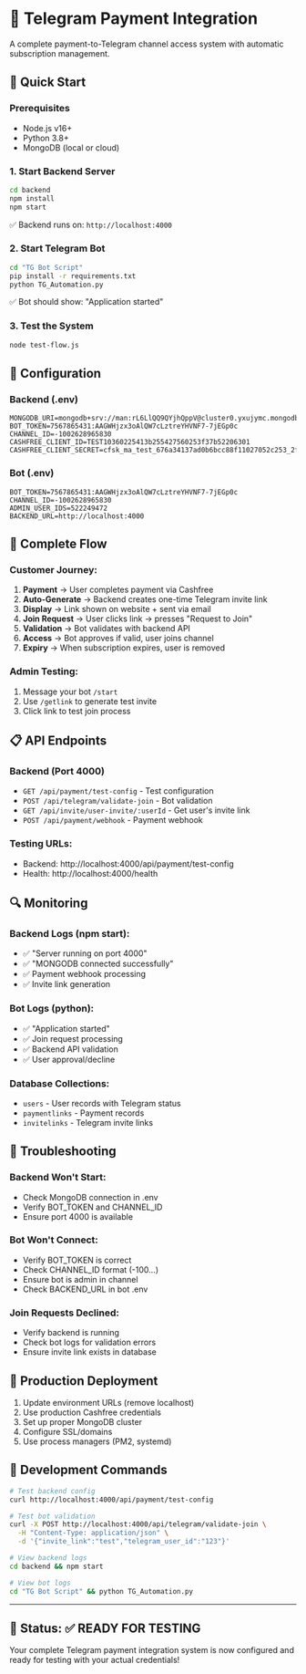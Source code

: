 # 🎯 Telegram Payment Integration

A complete payment-to-Telegram channel access system with automatic subscription management.

## 🚀 Quick Start

### Prerequisites
- Node.js v16+
- Python 3.8+
- MongoDB (local or cloud)

### 1. Start Backend Server
```bash
cd backend
npm install
npm start
```
✅ Backend runs on: `http://localhost:4000`

### 2. Start Telegram Bot
```bash
cd "TG Bot Script"
pip install -r requirements.txt
python TG_Automation.py
```
✅ Bot should show: "Application started"

### 3. Test the System
```bash
node test-flow.js
```

## 🔧 Configuration

### Backend (.env)
```env
MONGODB_URI=mongodb+srv://man:rL6LlQQ9QYjhQppV@cluster0.yxujymc.mongodb.net/tg
BOT_TOKEN=7567865431:AAGWHjzx3oAlQW7cLztreYHVNF7-7jEGp0c
CHANNEL_ID=-1002628965830
CASHFREE_CLIENT_ID=TEST10360225413b255427560253f37b52206301
CASHFREE_CLIENT_SECRET=cfsk_ma_test_676a34137ad0b6bcc88f11027052c253_2fb08a0e
```

### Bot (.env)
```env
BOT_TOKEN=7567865431:AAGWHjzx3oAlQW7cLztreYHVNF7-7jEGp0c
CHANNEL_ID=-1002628965830
ADMIN_USER_IDS=522249472
BACKEND_URL=http://localhost:4000
```

## 🔄 Complete Flow

### Customer Journey:
1. **Payment** → User completes payment via Cashfree
2. **Auto-Generate** → Backend creates one-time Telegram invite link
3. **Display** → Link shown on website + sent via email
4. **Join Request** → User clicks link → presses "Request to Join"
5. **Validation** → Bot validates with backend API
6. **Access** → Bot approves if valid, user joins channel
7. **Expiry** → When subscription expires, user is removed

### Admin Testing:
1. Message your bot `/start`
2. Use `/getlink` to generate test invite
3. Click link to test join process

## 📋 API Endpoints

### Backend (Port 4000)
- `GET /api/payment/test-config` - Test configuration
- `POST /api/telegram/validate-join` - Bot validation
- `GET /api/invite/user-invite/:userId` - Get user's invite link
- `POST /api/payment/webhook` - Payment webhook

### Testing URLs:
- Backend: http://localhost:4000/api/payment/test-config
- Health: http://localhost:4000/health

## 🔍 Monitoring

### Backend Logs (npm start):
- ✅ "Server running on port 4000"
- ✅ "MONGODB connected successfully"
- ✅ Payment webhook processing
- ✅ Invite link generation

### Bot Logs (python):
- ✅ "Application started"
- ✅ Join request processing
- ✅ Backend API validation
- ✅ User approval/decline

### Database Collections:
- `users` - User records with Telegram status
- `paymentlinks` - Payment records
- `invitelinks` - Telegram invite links

## 🚨 Troubleshooting

### Backend Won't Start:
- Check MongoDB connection in .env
- Verify BOT_TOKEN and CHANNEL_ID
- Ensure port 4000 is available

### Bot Won't Connect:
- Verify BOT_TOKEN is correct
- Check CHANNEL_ID format (-100...)
- Ensure bot is admin in channel
- Check BACKEND_URL in bot .env

### Join Requests Declined:
- Verify backend is running
- Check bot logs for validation errors
- Ensure invite link exists in database

## 🎯 Production Deployment

1. Update environment URLs (remove localhost)
2. Use production Cashfree credentials
3. Set up proper MongoDB cluster
4. Configure SSL/domains
5. Use process managers (PM2, systemd)

## 🔧 Development Commands

```bash
# Test backend config
curl http://localhost:4000/api/payment/test-config

# Test bot validation
curl -X POST http://localhost:4000/api/telegram/validate-join \
  -H "Content-Type: application/json" \
  -d '{"invite_link":"test","telegram_user_id":"123"}'

# View backend logs
cd backend && npm start

# View bot logs
cd "TG Bot Script" && python TG_Automation.py
```

---

## 🎉 Status: ✅ READY FOR TESTING

Your complete Telegram payment integration system is now configured and ready for testing with your actual credentials!